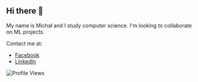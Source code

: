 ## Hi there 👋

My name is Michał and I study computer science. I'm looking to collaborate on ML projects.

Contact me at:
- [Facebook](https://www.facebook.com/michalplaza9)
- [LinkedIn](https://www.linkedin.com/in/michal-plaza/)

![Profile Views](https://komarev.com/ghpvc/?username=mplazax)
<!--
**mplazax/mplazax** is a ✨ _special_ ✨ repository because its `README.md` (this file) appears on your GitHub profile.

Here are some ideas to get you started:

- 🔭 I’m currently working on ...
- 🌱 I’m currently learning ...
- 👯 I’m looking to collaborate on ...
- 🤔 I’m looking for help with ...
- 💬 Ask me about ...
- 📫 How to reach me: ...
- 😄 Pronouns: ...
- ⚡ Fun fact: ...
-->
